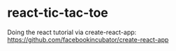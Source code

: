 # react-tic-tac-toe
Doing the react tutorial via create-react-app: https://github.com/facebookincubator/create-react-app
